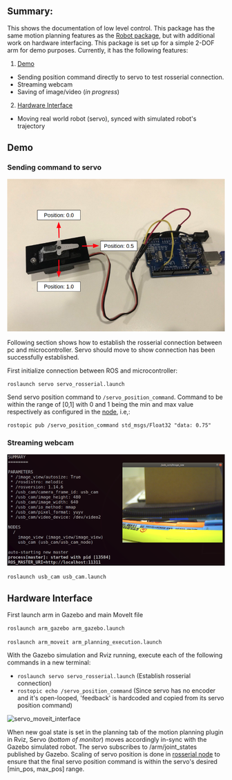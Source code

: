 ## Summary:

This shows the documentation of low level control. This package has the same motion planning features as the [Robot package](https://github.com/nyangshawbin/ws_moveit/tree/master/robot), but with additional work on hardware interfacing. This package is set up for a simple 2-DOF arm for demo purposes. Currently, it has the following features:

1. [Demo](#demo)
  * Sending position command directly to servo to test rosserial connection. 
  * Streaming webcam
  * Saving of image/video (*in progress*)
 
2. [Hardware Interface](#hardware-interface)
  * Moving real world robot (servo), synced with simulated robot's trajectory 

## Demo
### Sending command to servo

![microcontroller](https://github.com/nyangshawbin/ws_moveit/blob/master/arm/hardware/servo/images/servo.png)

Following section shows how to establish the rosserial connection between pc and microcontroller. Servo should move to show connection has been successfully established.

First initialize connection between ROS and microcontroller:
```
roslaunch servo servo_rosserial.launch
```

Send servo position command to `/servo_position_command`. Command to be within the range of [0,1] with 0 and 1 being the min and max value respectively as configured in the [node](https://github.com/nyangshawbin/ws_moveit/blob/d7b1760fbd5dd7b9577fccc9010608f5222a2b4d/hardware/servo/arduino_servo/servo_ros/servo_ros.ino#L17), i.e,:
```
rostopic pub /servo_position_command std_msgs/Float32 "data: 0.75" 
```


### Streaming webcam

![streaming camera feed](https://github.com/nyangshawbin/ws_moveit/blob/master/arm/hardware/usb_cam/images/webcam.png)
```
roslaunch usb_cam usb_cam.launch
```


## Hardware Interface

First launch arm in Gazebo and main MoveIt file

```
roslaunch arm_gazebo arm_gazebo.launch

roslaunch arm_moveit arm_planning_execution.launch
```

With the Gazebo simulation and Rviz running, execute each of the following commands in a new terminal:


* `roslaunch servo servo_rosserial.launch` (Establish rosserial connection)
* `rostopic echo /servo_position_command` (Since servo has no encoder and it's open-looped, 'feedback' is hardcoded and copied from its servo position command)

![servo_moveit_interface](https://github.com/nyangshawbin/ws_moveit/blob/master/arm/hardware/servo/images/servo_hardware_interface.gif)

When new goal state is set in the planning tab of the motion planning plugin in Rviz, Servo (*bottom of monitor*) moves accordingly in-sync with the Gazebo simulated robot. The servo subscribes to /arm/joint_states published by Gazebo. Scaling of servo position is done in [rosserial node](https://github.com/nyangshawbin/ws_moveit/blob/master/arm/hardware/servo/arduino_servo/servo_moveit_interface/servo_moveit_interface.ino) to ensure that the final servo position command is within the servo's desired [min_pos, max_pos] range. 
